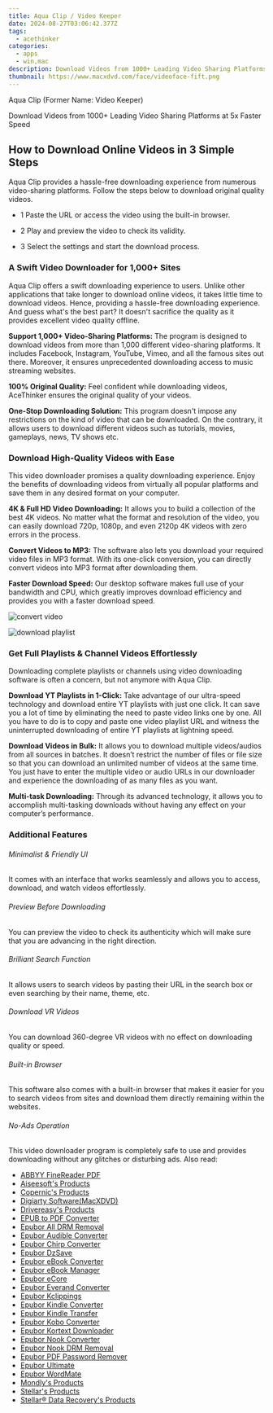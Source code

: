 ```yaml
---
title: Aqua Clip / Video Keeper
date: 2024-08-27T03:06:42.377Z
tags: 
  - acethinker
categories: 
  - apps
  - win,mac
description: Download Videos from 1000+ Leading Video Sharing Platforms at 5x Faster Speed
thumbnail: https://www.macxdvd.com/face/videoface-fift.png
---
```


Aqua Clip (Former Name: Video Keeper)

Download Videos from 1000+ Leading Video Sharing Platforms at 5x Faster Speed


<!-- not use buy.strip
see: https://www.acethinker.com/store/video-keeper-pro
## Buy Now

- **Windows 11, 10, 8, 7**
  - []()
  - []()
- **Mac OS X 10.7 or higher**
  - []()
  - []()
-->

## How to Download Online Videos in 3 Simple Steps

Aqua Clip provides a hassle-free downloading experience from numerous video-sharing platforms. Follow the steps below to download original quality videos.

- 1 Paste the URL or access the video using the built-in browser.

- 2 Play and preview the video to check its validity.

- 3 Select the settings and start the download process.


### A Swift Video Downloader for 1,000+ Sites

Aqua Clip offers a swift downloading experience to users. Unlike other applications that take longer to download online videos, it takes little time to download videos. Hence, providing a hassle-free downloading experience. And guess what's the best part? It doesn't sacrifice the quality as it provides excellent video quality offline.

**Support 1,000+ Video-Sharing Platforms:** The program is designed to download videos from more than 1,000 different video-sharing platforms. It includes Facebook, Instagram, YouTube, Vimeo, and all the famous sites out there. Moreover, it ensures unprecedented downloading access to music streaming websites.

**100% Original Quality:** Feel confident while downloading videos, AceThinker ensures the original quality of your videos.

**One-Stop Downloading Solution:** This program doesn't impose any restrictions on the kind of video that can be downloaded. On the contrary, it allows users to download different videos such as tutorials, movies, gameplays, news, TV shows etc.

### Download High-Quality Videos with Ease

This video downloader promises a quality downloading experience. Enjoy the benefits of downloading videos from virtually all popular platforms and save them in any desired format on your computer.

**4K & Full HD Video Downloading:** It allows you to build a collection of the best 4K videos. No matter what the format and resolution of the video, you can easily download 720p, 1080p, and even 2120p 4K videos with zero errors in the process.

**Convert Videos to MP3:** The software also lets you download your required video files in MP3 format. With its one-click conversion, you can directly convert videos into MP3 format after downloading them.

**Faster Download Speed:** Our desktop software makes full use of your bandwidth and CPU, which greatly improves download efficiency and provides you with a faster download speed.

![convert video](https://www.acethinker.com/wp-content/uploads/2020/07/feature-convert-video.jpg)

![download playlist](https://www.acethinker.com/wp-content/uploads/2020/07/video-converter-feature-2.jpg)

### Get Full Playlists & Channel Videos Effortlessly

Downloading complete playlists or channels using video downloading software is often a concern, but not anymore with Aqua Clip.

**Download YT Playlists in 1-Click:** Take advantage of our ultra-speed technology and download entire YT playlists with just one click. It can save you a lot of time by eliminating the need to paste video links one by one. All you have to do is to copy and paste one video playlist URL and witness the uninterrupted downloading of entire YT playlists at lightning speed.

**Download Videos in Bulk:** It allows you to download multiple videos/audios from all sources in batches. It doesn’t restrict the number of files or file size so that you can download an unlimited number of videos at the same time. You just have to enter the multiple video or audio URLs in our downloader and experience the downloading of as many files as you want.

**Multi-task Downloading:** Through its advanced technology, it allows you to accomplish multi-tasking downloads without having any effect on your computer’s performance.

### Additional Features

###### Minimalist & Friendly UI

It comes with an interface that works seamlessly and allows you to access, download, and watch videos effortlessly.

###### Preview Before Downloading

You can preview the video to check its authenticity which will make sure that you are advancing in the right direction.

###### Brilliant Search Function

It allows users to search videos by pasting their URL in the search box or even searching by their name, theme, etc.

###### Download VR Videos

You can download 360-degree VR videos with no effect on downloading quality or speed.

###### Built-in Browser

This software also comes with a built-in browser that makes it easier for you to search videos from sites and download them directly remaining within the websites.

###### No-Ads Operation

This video downloader program is completely safe to use and provides downloading without any glitches or disturbing ads.
<span class="atpl-alsoreadstyle">Also read:</span>
<div><ul>
<li><a href="https://tools.techidaily.com/abbyy/products/"><u>ABBYY FineReader PDF</u></a></li>
<li><a href="https://tools.techidaily.com/aiseesoft/products/"><u>Aiseesoft's Products</u></a></li>
<li><a href="https://tools.techidaily.com/copernic/products/"><u>Copernic's Products</u></a></li>
<li><a href="https://tools.techidaily.com/macxdvd/products/"><u>Digiarty Software(MacXDVD)</u></a></li>
<li><a href="https://tools.techidaily.com/drivereasy/products/"><u>Drivereasy's Products</u></a></li>
<li><a href="https://tools.techidaily.com/epubor/epub-to-pdf-converter/"><u>EPUB to PDF Converter</u></a></li>
<li><a href="https://tools.techidaily.com/epubor/drm-removal-tools/"><u>Epubor All DRM Removal</u></a></li>
<li><a href="https://tools.techidaily.com/epubor/audible-converter/"><u>Epubor Audible Converter</u></a></li>
<li><a href="https://tools.techidaily.com/epubor/chirp-converter/"><u>Epubor Chirp Converter</u></a></li>
<li><a href="https://tools.techidaily.com/epubor/dzsave/"><u>Epubor DzSave</u></a></li>
<li><a href="https://tools.techidaily.com/epubor/ebook-converter/"><u>Epubor eBook Converter</u></a></li>
<li><a href="https://tools.techidaily.com/epubor/ebook-manager/"><u>Epubor eBook Manager</u></a></li>
<li><a href="https://tools.techidaily.com/epubor/ecore/"><u>Epubor eCore</u></a></li>
<li><a href="https://tools.techidaily.com/epubor/everand-downloader/"><u>Epubor Everand Converter</u></a></li>
<li><a href="https://tools.techidaily.com/epubor/kclippings/"><u>Epubor Kclippings</u></a></li>
<li><a href="https://tools.techidaily.com/epubor/kindle-converter/"><u>Epubor Kindle Converter</u></a></li>
<li><a href="https://tools.techidaily.com/epubor/transfer/"><u>Epubor Kindle Transfer</u></a></li>
<li><a href="https://tools.techidaily.com/epubor/kobo-converter/"><u>Epubor Kobo Converter</u></a></li>
<li><a href="https://tools.techidaily.com/epubor/kortext-downloader/"><u>Epubor Kortext Downloader</u></a></li>
<li><a href="https://tools.techidaily.com/epubor/nook-converter/"><u>Epubor Nook Converter</u></a></li>
<li><a href="https://tools.techidaily.com/epubor/nook-drm-removal/"><u>Epubor Nook DRM Removal</u></a></li>
<li><a href="https://tools.techidaily.com/epubor/pdf-password-remover/"><u>Epubor PDF Password Remover</u></a></li>
<li><a href="https://tools.techidaily.com/epubor/ultimate/"><u>Epubor Ultimate</u></a></li>
<li><a href="https://tools.techidaily.com/epubor/ebook-editor/"><u>Epubor WordMate</u></a></li>
<li><a href="https://tools.techidaily.com/mondly/products/"><u>Mondly's Products</u></a></li>
<li><a href="https://tools.techidaily.com/stellarinfo/products/"><u>Stellar's Products</u></a></li>
<li><a href="https://tools.techidaily.com/stellardata-recovery/products/"><u>Stellar® Data Recovery's Products</u></a></li>
</ul></div>

<ins class="adsbygoogle"
      style="display:block"
      data-ad-client="ca-pub-7571918770474297"
      data-ad-slot="8358498916"
      data-ad-format="auto"
      data-full-width-responsive="true"></ins>